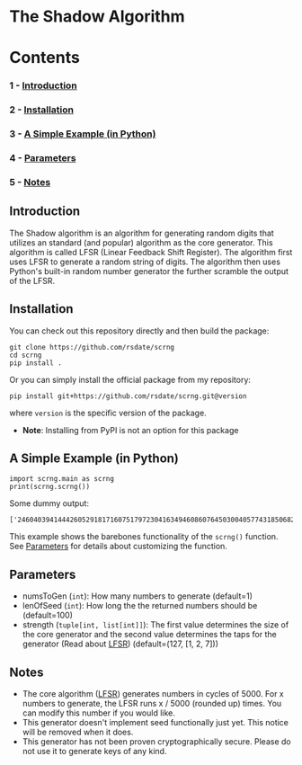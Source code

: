 # The Shadow Algorithm

# Contents
### 1 - [Introduction](#introduction)
### 2 - [Installation](#installation)
### 3 - [A Simple Example (in Python)](#a-simple-example-in-python)
### 4 - [Parameters](#parameters)
### 5 - [Notes](#notes)

## Introduction

The Shadow algorithm is an algorithm for generating random digits that utilizes an standard (and popular) algorithm as the core generator. This algorithm is called LFSR (Linear Feedback Shift Register). The algorithm first uses LFSR to generate a random string of digits. The algorithm then uses Python's built-in random number generator the further scramble the output of the LFSR.

## Installation
You can check out this repository directly and then build the
package:
```
git clone https://github.com/rsdate/scrng
cd scrng
pip install .
```
Or you can simply install the official package from my repository:
```
pip install git+https://github.com/rsdate/scrng.git@version
```
where ```version``` is the specific version of the package.

* **Note**: Installing from PyPI is not an option for this package

## A Simple Example (in Python)

```
import scrng.main as scrng
print(scrng.scrng())
```
Some dummy output:
```
['2460403941444260529181716075179723041634946086076450300405774318506821593208121188927143953150202887']
```
This example shows the barebones functionality of the ```scrng()``` function. See [Parameters](#parameters) for details about customizing the function.
## Parameters
* numsToGen (```int```): How many numbers to generate (default=1)
* lenOfSeed (```int```): How long the the returned numbers should be (default=100)
* strength (```tuple[int, list[int]]```): The first value determines the size of the core generator and the second value determines the taps for the generator (Read about [LFSR](https://en.wikipedia.org/wiki/Linear-feedback_shift_register)) (default=(127, [1, 2, 7]))

## Notes
* The core algorithm ([LFSR](https://en.wikipedia.org/wiki/Linear-feedback_shift_register)) generates numbers
in cycles of 5000. For x numbers to generate, the LFSR runs x / 5000 (rounded up) times. You can modify this
number if you would like.
* This generator doesn't implement seed functionally just yet. This notice will be removed when it does.
* This generator has not been proven cryptographically secure.
Please do not use it to generate keys of any kind.